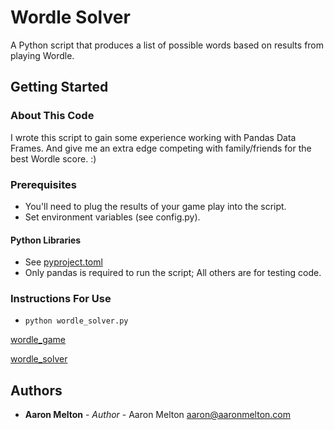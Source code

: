 # Wordle Solver

A Python script that produces a list of possible words based on results from playing Wordle.

## Getting Started

### About This Code
I wrote this script to gain some experience working with Pandas Data Frames.  And give me an extra edge competing with family/friends for the best Wordle score. :)

### Prerequisites
* You'll need to plug the results of your game play into the script.
* Set environment variables (see config.py).

#### Python Libraries
* See [pyproject.toml](pyproject.toml)
* Only pandas is required to run the script; All others are for testing code.

### Instructions For Use

* `python wordle_solver.py`

[wordle_game](wordle_game.png)

[wordle_solver](wordle_solver.png)

## Authors
* **Aaron Melton** - *Author* - Aaron Melton <aaron@aaronmelton.com>
